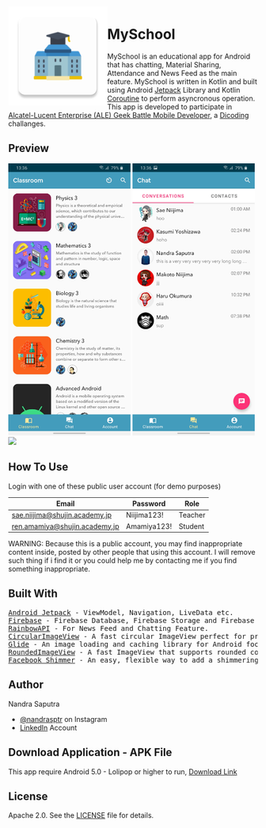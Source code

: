 <img height='200' src="app/src/main/res/mipmap-xxxhdpi/ic_myschool_launcher.png" align="left">

# MySchool
MySchool is an educational app for Android that has chatting, Material Sharing, Attendance and News Feed as the main feature. MySchool is written in Kotlin and built using Android <a href='https://developer.android.com/jetpack'>Jetpack</a>
Library and Kotlin <a href='https://github.com/Kotlin/kotlinx.coroutines'>Coroutine</a> to perform asyncronous operation. This app is developed to participate in <a href='https://www.dicoding.com/challenges/554'>Alcatel-Lucent Enterprise (ALE) Geek Battle Mobile Developer</a>, a <a href='https://www.dicoding.com/'>Dicoding</a> challanges.

## Preview
<p float="left">
  <img src="docs/myschool_home.jpg" height="550" />
  <img src="docs/myschool_chat.jpg" height="550" />
  <img src="docs/myschool_demo_v1.gif" height="550" />
</p>

## How To Use
Login with one of these public user account (for demo purposes)

Email  | Password  |  Role
------------- | ------------- | -------------
sae.niijima@shujin.academy.jp  | Niijima123!  | Teacher
ren.amamiya@shujin.academy.jp  | Amamiya123!  | Student

WARNING: Because this is a public account, you may find inappropriate content inside, posted by other people that using this account. I will remove such thing if i find it or you could help me by contacting me if you find something inappropriate.

## Built With

<pre>
<a href='https://developer.android.com/jetpack'>Android Jetpack</a> - ViewModel, Navigation, LiveData etc.
<a href='https://firebase.google.com/'>Firebase</a> - Firebase Database, Firebase Storage and Firebase Authentication.
<a href='https://hub.openrainbow.com/#/'>RainbowAPI</a> - For News Feed and Chatting Feature.
<a href='https://github.com/hdodenhof/CircleImageView'>CircularImageView</a> - A fast circular ImageView perfect for profile images.
<a href='https://github.com/bumptech/glide'>Glide</a> - An image loading and caching library for Android focused on smooth scrolling.
<a href='https://github.com/vinc3m1/RoundedImageView'>RoundedImageView</a> - A fast ImageView that supports rounded corners, ovals, and circles.
<a href='https://github.com/facebook/shimmer-android'>Facebook Shimmer</a> - An easy, flexible way to add a shimmering effect to any view in an Android app.
</pre>

## Author

Nandra Saputra
* <a href='https://www.instagram.com/nandrasptr/'>@nandrasptr</a> on Instagram
* <a href='https://www.linkedin.com/in/nandra-saputra-b90b78157/'>LinkedIn</a> Account

##  Download Application - APK File
This app require Android 5.0 - Lolipop or higher to run, <a href='http://www.bit.ly/MySchoolDownload'>Download Link</a>

## License

Apache 2.0. See the <a href='https://github.com/nandrasaputra/MySchool/blob/master/LICENSE'>LICENSE</a> file for details.
